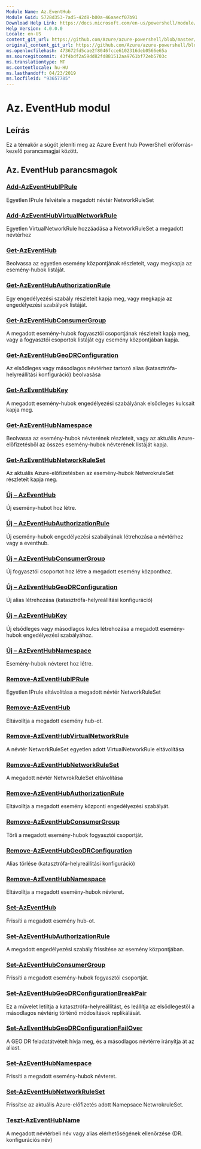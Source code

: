 ```yaml
---
Module Name: Az.EventHub
Module Guid: 5728d353-7ad5-42d8-b00a-46aaecf07b91
Download Help Link: https://docs.microsoft.com/en-us/powershell/module/az.eventhub
Help Version: 4.0.0.0
Locale: en-US
content_git_url: https://github.com/Azure/azure-powershell/blob/master/src/EventHub/EventHub/help/Az.EventHub.md
original_content_git_url: https://github.com/Azure/azure-powershell/blob/master/src/EventHub/EventHub/help/Az.EventHub.md
ms.openlocfilehash: 473672fd5cae2f8046fcce6102316deb0566e65a
ms.sourcegitcommit: 43f4bdf2a59dd82fd881512aa9761bf72eb5703c
ms.translationtype: MT
ms.contentlocale: hu-HU
ms.lasthandoff: 04/23/2019
ms.locfileid: "93657785"
---
```

# Az. EventHub modul
## Leírás
Ez a témakör a súgót jeleníti meg az Azure Event hub PowerShell erőforrás-kezelő parancsmagjai között.

## Az. EventHub parancsmagok
### [Add-AzEventHubIPRule](Add-AzEventHubIPRule.md)
Egyetlen IPrule felvétele a megadott névtér NetworkRuleSet

### [Add-AzEventHubVirtualNetworkRule](Add-AzEventHubVirtualNetworkRule.md)
Egyetlen VirtualNetworkRule hozzáadása a NetworkRuleSet a megadott névtérhez

### [Get-AzEventHub](Get-AzEventHub.md)
Beolvassa az egyetlen esemény központjának részleteit, vagy megkapja az esemény-hubok listáját.

### [Get-AzEventHubAuthorizationRule](Get-AzEventHubAuthorizationRule.md)
Egy engedélyezési szabály részleteit kapja meg, vagy megkapja az engedélyezési szabályok listáját.

### [Get-AzEventHubConsumerGroup](Get-AzEventHubConsumerGroup.md)
A megadott esemény-hubok fogyasztói csoportjának részleteit kapja meg, vagy a fogyasztói csoportok listáját egy esemény központjában kapja.

### [Get-AzEventHubGeoDRConfiguration](Get-AzEventHubGeoDRConfiguration.md)
Az elsődleges vagy másodlagos névtérhez tartozó alias (katasztrófa-helyreállítási konfiguráció) beolvasása

### [Get-AzEventHubKey](Get-AzEventHubKey.md)
A megadott esemény-hubok engedélyezési szabályának elsődleges kulcsait kapja meg.

### [Get-AzEventHubNamespace](Get-AzEventHubNamespace.md)
Beolvassa az esemény-hubok névterének részleteit, vagy az aktuális Azure-előfizetésből az összes esemény-hubok névterének listáját kapja.

### [Get-AzEventHubNetworkRuleSet](Get-AzEventHubNetworkRuleSet.md)
Az aktuális Azure-előfizetésben az esemény-hubok NetwrokruleSet részleteit kapja meg.

### [Új – AzEventHub](New-AzEventHub.md)
Új esemény-hubot hoz létre.

### [Új – AzEventHubAuthorizationRule](New-AzEventHubAuthorizationRule.md)
Új esemény-hubok engedélyezési szabályának létrehozása a névtérhez vagy a eventhub.

### [Új – AzEventHubConsumerGroup](New-AzEventHubConsumerGroup.md)
Új fogyasztói csoportot hoz létre a megadott esemény központhoz.

### [Új – AzEventHubGeoDRConfiguration](New-AzEventHubGeoDRConfiguration.md)
Új alias létrehozása (katasztrófa-helyreállítási konfiguráció)

### [Új – AzEventHubKey](New-AzEventHubKey.md)
Új elsődleges vagy másodlagos kulcs létrehozása a megadott esemény-hubok engedélyezési szabályához.

### [Új – AzEventHubNamespace](New-AzEventHubNamespace.md)
Esemény-hubok névteret hoz létre.

### [Remove-AzEventHubIPRule](Remove-AzEventHubIPRule.md)
Egyetlen IPrule eltávolítása a megadott névtér NetworkRuleSet

### [Remove-AzEventHub](Remove-AzEventHub.md)
Eltávolítja a megadott esemény hub-ot.

### [Remove-AzEventHubVirtualNetworkRule](Remove-AzEventHubVirtualNetworkRule.md)
A névtér NetworkRuleSet egyetlen adott VirtualNetworkRule eltávolítása

### [Remove-AzEventHubNetworkRuleSet](Remove-AzEventHubNetworkRuleSet.md)
A megadott névtér NetwrokRuleSet eltávolítása

### [Remove-AzEventHubAuthorizationRule](Remove-AzEventHubAuthorizationRule.md)
Eltávolítja a megadott esemény központi engedélyezési szabályát.

### [Remove-AzEventHubConsumerGroup](Remove-AzEventHubConsumerGroup.md)
Törli a megadott esemény-hubok fogyasztói csoportját.

### [Remove-AzEventHubGeoDRConfiguration](Remove-AzEventHubGeoDRConfiguration.md)
Alias törlése (katasztrófa-helyreállítási konfiguráció)

### [Remove-AzEventHubNamespace](Remove-AzEventHubNamespace.md)
Eltávolítja a megadott esemény-hubok névteret.

### [Set-AzEventHub](Set-AzEventHub.md)
Frissíti a megadott esemény hub-ot.

### [Set-AzEventHubAuthorizationRule](Set-AzEventHubAuthorizationRule.md)
A megadott engedélyezési szabály frissítése az esemény központjában.

### [Set-AzEventHubConsumerGroup](Set-AzEventHubConsumerGroup.md)
Frissíti a megadott esemény-hubok fogyasztói csoportját.

### [Set-AzEventHubGeoDRConfigurationBreakPair](Set-AzEventHubGeoDRConfigurationBreakPair.md)
Ez a művelet letiltja a katasztrófa-helyreállítást, és leállítja az elsődlegestől a másodlagos névtérig történő módosítások replikálását.

### [Set-AzEventHubGeoDRConfigurationFailOver](Set-AzEventHubGeoDRConfigurationFailOver.md)
A GEO DR feladatátvételt hívja meg, és a másodlagos névtérre irányítja át az aliast.

### [Set-AzEventHubNamespace](Set-AzEventHubNamespace.md)
Frissíti a megadott esemény-hubok névteret.

### [Set-AzEventHubNetworkRuleSet](Set-AzEventHubNetworkRuleSet.md)
Frissítse az aktuális Azure-előfizetés adott Namepsace NetwrokruleSet.

### [Teszt-AzEventHubName](Test-AzEventHubName.md)
A megadott névtérbeli név vagy alias elérhetőségének ellenőrzése (DR. konfigurációs név)

